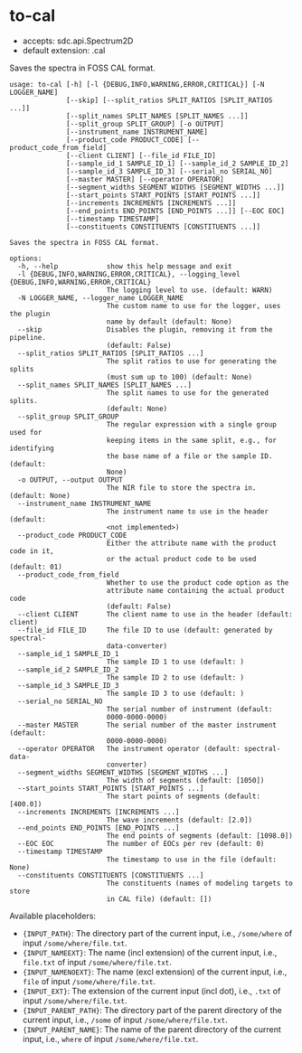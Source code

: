 # to-cal

* accepts: sdc.api.Spectrum2D
* default extension: .cal

Saves the spectra in FOSS CAL format.

```
usage: to-cal [-h] [-l {DEBUG,INFO,WARNING,ERROR,CRITICAL}] [-N LOGGER_NAME]
              [--skip] [--split_ratios SPLIT_RATIOS [SPLIT_RATIOS ...]]
              [--split_names SPLIT_NAMES [SPLIT_NAMES ...]]
              [--split_group SPLIT_GROUP] [-o OUTPUT]
              [--instrument_name INSTRUMENT_NAME]
              [--product_code PRODUCT_CODE] [--product_code_from_field]
              [--client CLIENT] [--file_id FILE_ID]
              [--sample_id_1 SAMPLE_ID_1] [--sample_id_2 SAMPLE_ID_2]
              [--sample_id_3 SAMPLE_ID_3] [--serial_no SERIAL_NO]
              [--master MASTER] [--operator OPERATOR]
              [--segment_widths SEGMENT_WIDTHS [SEGMENT_WIDTHS ...]]
              [--start_points START_POINTS [START_POINTS ...]]
              [--increments INCREMENTS [INCREMENTS ...]]
              [--end_points END_POINTS [END_POINTS ...]] [--EOC EOC]
              [--timestamp TIMESTAMP]
              [--constituents CONSTITUENTS [CONSTITUENTS ...]]

Saves the spectra in FOSS CAL format.

options:
  -h, --help            show this help message and exit
  -l {DEBUG,INFO,WARNING,ERROR,CRITICAL}, --logging_level {DEBUG,INFO,WARNING,ERROR,CRITICAL}
                        The logging level to use. (default: WARN)
  -N LOGGER_NAME, --logger_name LOGGER_NAME
                        The custom name to use for the logger, uses the plugin
                        name by default (default: None)
  --skip                Disables the plugin, removing it from the pipeline.
                        (default: False)
  --split_ratios SPLIT_RATIOS [SPLIT_RATIOS ...]
                        The split ratios to use for generating the splits
                        (must sum up to 100) (default: None)
  --split_names SPLIT_NAMES [SPLIT_NAMES ...]
                        The split names to use for the generated splits.
                        (default: None)
  --split_group SPLIT_GROUP
                        The regular expression with a single group used for
                        keeping items in the same split, e.g., for identifying
                        the base name of a file or the sample ID. (default:
                        None)
  -o OUTPUT, --output OUTPUT
                        The NIR file to store the spectra in. (default: None)
  --instrument_name INSTRUMENT_NAME
                        The instrument name to use in the header (default:
                        <not implemented>)
  --product_code PRODUCT_CODE
                        Either the attribute name with the product code in it,
                        or the actual product code to be used (default: 01)
  --product_code_from_field
                        Whether to use the product code option as the
                        attribute name containing the actual product code
                        (default: False)
  --client CLIENT       The client name to use in the header (default: client)
  --file_id FILE_ID     The file ID to use (default: generated by spectral-
                        data-converter)
  --sample_id_1 SAMPLE_ID_1
                        The sample ID 1 to use (default: )
  --sample_id_2 SAMPLE_ID_2
                        The sample ID 2 to use (default: )
  --sample_id_3 SAMPLE_ID_3
                        The sample ID 3 to use (default: )
  --serial_no SERIAL_NO
                        The serial number of instrument (default:
                        0000-0000-0000)
  --master MASTER       The serial number of the master instrument (default:
                        0000-0000-0000)
  --operator OPERATOR   The instrument operator (default: spectral-data-
                        converter)
  --segment_widths SEGMENT_WIDTHS [SEGMENT_WIDTHS ...]
                        The width of segments (default: [1050])
  --start_points START_POINTS [START_POINTS ...]
                        The start points of segments (default: [400.0])
  --increments INCREMENTS [INCREMENTS ...]
                        The wave increments (default: [2.0])
  --end_points END_POINTS [END_POINTS ...]
                        The end points of segments (default: [1098.0])
  --EOC EOC             The number of EOCs per rev (default: 0)
  --timestamp TIMESTAMP
                        The timestamp to use in the file (default: None)
  --constituents CONSTITUENTS [CONSTITUENTS ...]
                        The constituents (names of modeling targets to store
                        in CAL file) (default: [])
```

Available placeholders:

* `{INPUT_PATH}`: The directory part of the current input, i.e., `/some/where` of input `/some/where/file.txt`.
* `{INPUT_NAMEEXT}`: The name (incl extension) of the current input, i.e., `file.txt` of input `/some/where/file.txt`.
* `{INPUT_NAMENOEXT}`: The name (excl extension) of the current input, i.e., `file` of input `/some/where/file.txt`.
* `{INPUT_EXT}`: The extension of the current input (incl dot), i.e., `.txt` of input `/some/where/file.txt`.
* `{INPUT_PARENT_PATH}`: The directory part of the parent directory of the current input, i.e., `/some` of input `/some/where/file.txt`.
* `{INPUT_PARENT_NAME}`: The name of the parent directory of the current input, i.e., `where` of input `/some/where/file.txt`.
